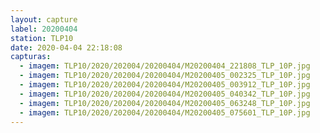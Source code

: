 ```yaml
---
layout: capture
label: 20200404
station: TLP10
date: 2020-04-04 22:18:08
capturas:
  - imagem: TLP10/2020/202004/20200404/M20200404_221808_TLP_10P.jpg
  - imagem: TLP10/2020/202004/20200404/M20200405_002325_TLP_10P.jpg
  - imagem: TLP10/2020/202004/20200404/M20200405_003912_TLP_10P.jpg
  - imagem: TLP10/2020/202004/20200404/M20200405_040342_TLP_10P.jpg
  - imagem: TLP10/2020/202004/20200404/M20200405_063248_TLP_10P.jpg
  - imagem: TLP10/2020/202004/20200404/M20200405_075601_TLP_10P.jpg
---
```

